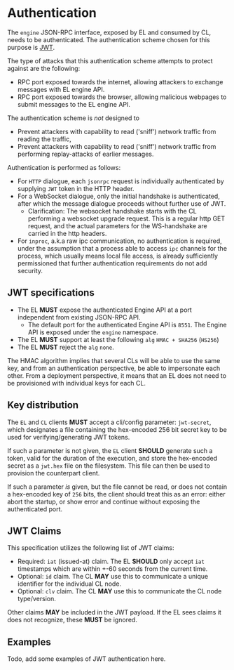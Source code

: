 # Authentication

The `engine` JSON-RPC interface, exposed by EL and consumed by CL, needs to be authenticated. The authentication scheme chosen for this purpose is [JWT](https://jwt.io/).

The type of attacks that this authentication scheme attempts to protect against are the following:

- RPC port exposed towards the internet, allowing attackers to exchange messages with EL engine API.
- RPC port exposed towards the browser, allowing malicious webpages to submit messages to the EL engine API.

The authentication scheme is _not_ designed to

- Prevent attackers with capability to read ('sniff') network traffic from reading the traffic,
- Prevent attackers with capability to read ('sniff') network traffic from performing replay-attacks of earlier messages.

Authentication is performed as follows:

- For `HTTP` dialogue, each `jsonrpc` request is individually authenticated by supplying `JWT` token in the HTTP header.
- For a WebSocket dialogue, only the initial handshake is authenticated, after which the message dialogue proceeds without further use of JWT.
  - Clarification: The websocket handshake starts with the CL performing a websocket upgrade request. This is a regular http GET request, and the actual
parameters for the WS-handshake are carried in the http headers.
- For `inproc`, a.k.a raw ipc communication, no authentication is required, under the assumption that a process able to access `ipc` channels for the process, which usually means local file access, is already sufficiently permissioned that further authentication requirements do not add security.


## JWT specifications

- The EL **MUST** expose the authenticated Engine API at a port independent from existing JSON-RPC API.
  - The default port for the authenticated Engine API is `8551`. The Engine API is exposed under the `engine` namespace.
- The EL **MUST** support at least the following `alg` `HMAC + SHA256` (`HS256`)
- The EL **MUST** reject the `alg` `none`.


The HMAC algorithm implies that several CLs will be able to use the same key, and from an authentication perspective, be able to impersonate each other. From a deployment perspective, it means that an EL does not need to be provisioned with individual keys for each CL.

## Key distribution

The `EL` and `CL` clients **MUST** accept a cli/config parameter: `jwt-secret`, which designates a file containing the hex-encoded 256 bit secret key to be used for verifying/generating JWT tokens.

If such a parameter is not given, the `EL` client **SHOULD** generate such a token, valid for the duration of the execution, and store the hex-encoded secret as a `jwt.hex` file on the filesystem.  This file can then be used to provision the counterpart client.

If such a parameter _is_ given, but the file cannot be read, or does not contain a hex-encoded key of `256` bits, the client should treat this as an error: either abort the startup, or show error and continue without exposing the authenticated port.

## JWT Claims

This specification utilizes the following list of JWT claims:

- Required: `iat` (issued-at) claim. The EL **SHOULD** only accept `iat` timestamps which are within +-60 seconds from the current time.
- Optional: `id` claim. The CL **MAY** use this to communicate a unique identifier for the individual CL node.
- Optional: `clv` claim. The CL **MAY** use this to communicate the CL node type/version.

Other claims **MAY** be included in the JWT payload. If the EL sees claims it does not recognize, these **MUST** be ignored.

## Examples

Todo, add some examples of JWT authentication here.
